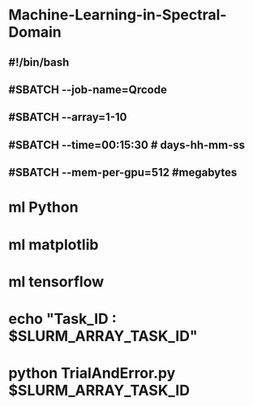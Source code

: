 # Machine-Learning-in-Spectral-Domain

## #!/bin/bash
## #SBATCH --job-name=Qrcode
## #SBATCH --array=1-10
## #SBATCH --time=00:15:30 # days-hh-mm-ss
## #SBATCH --mem-per-gpu=512 #megabytes

# ml Python
# ml matplotlib
# ml tensorflow

# echo "Task_ID : $SLURM_ARRAY_TASK_ID"
# python TrialAndError.py $SLURM_ARRAY_TASK_ID